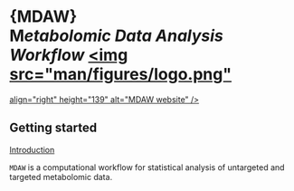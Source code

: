 
# {MDAW} <br>**M***etabolomic ***D***ata ***A***nalysis ***W***orkflow* <a href="https://danymukesha.github.io/MDAW/"><img src="man/figures/logo.png"
align="right" height="139" alt="MDAW website" /></a>

## Getting started

[Introduction](https://danymukesha.github.io/MDAW/articles/Introduction.html)

`MDAW` is a computational workflow for statistical analysis of
untargeted and targeted metabolomic data.
